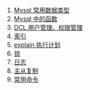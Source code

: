 1. [Mysql 常用数据类型][mysql01]
1. [Mysql 中的函数][mysql02]
1. [DCL 用户管理、权限管理][dcl]
1. [索引][index]
1. [explain 执行计划][explain]
1. [锁][lock]
1. [日志][log]
1. [主从复制][masterslave]
1. [常用命令][common]









[masterslave]: https://fgq233.github.io/md/mysql/masterslave
[log]: https://fgq233.github.io/md/mysql/log
[common]: https://fgq233.github.io/md/mysql/common
[lock]: https://fgq233.github.io/md/mysql/lock
[dcl]: https://fgq233.github.io/md/mysql/dcl
[explain]: https://fgq233.github.io/md/mysql/explain
[index]: https://fgq233.github.io/md/mysql/index
[mysql01]: https://fgq233.github.io/md/mysql/mysql01
[mysql02]: https://fgq233.github.io/md/mysql/mysql02
[mysql03]: https://fgq233.github.io/md/mysql/mysql03
